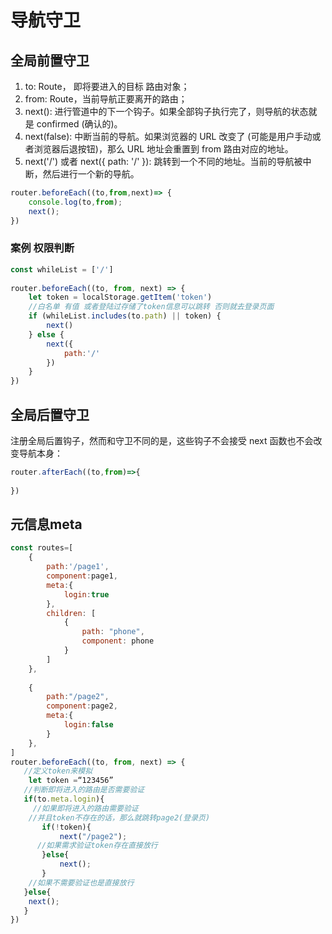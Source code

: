 # 导航守卫

## 全局前置守卫
1. to: Route， 即将要进入的目标 路由对象；
2. from: Route，当前导航正要离开的路由；
3. next(): 进行管道中的下一个钩子。如果全部钩子执行完了，则导航的状态就是 confirmed (确认的)。
4. next(false): 中断当前的导航。如果浏览器的 URL 改变了 (可能是用户手动或者浏览器后退按钮)，那么 URL 地址会重置到 from 路由对应的地址。
5. next('/') 或者 next({ path: '/' }): 跳转到一个不同的地址。当前的导航被中断，然后进行一个新的导航。
 
```js
router.beforeEach((to,from,next)=> {
	console.log(to,from);
	next();
})
```
### 案例 权限判断
```js
const whileList = ['/']
 
router.beforeEach((to, from, next) => {
    let token = localStorage.getItem('token')
    //白名单 有值 或者登陆过存储了token信息可以跳转 否则就去登录页面
    if (whileList.includes(to.path) || token) {
        next()
    } else {
        next({
            path:'/'
        })
    }
})
```

## 全局后置守卫
注册全局后置钩子，然而和守卫不同的是，这些钩子不会接受 next 函数也不会改变导航本身：
```js
router.afterEach((to,from)=>{
	
})
```
## 元信息meta
```js
const routes=[
    {
        path:'/page1',
        component:page1,
        meta:{
            login:true
        },
        children: [
            {
                path: "phone",
                component: phone
            }
        ]
    },
 
    {
        path:"/page2",
        component:page2,
        meta:{
            login:false
        }
    },
]
router.beforeEach((to, from, next) => {
   //定义token来模拟
    let token =“123456”
   //判断即将进入的路由是否需要验证
   if(to.meta.login){
     //如果即将进入的路由需要验证
    //并且token不存在的话，那么就跳转page2(登录页)
       if(!token){
           next("/page2");
      //如果需求验证token存在直接放行
       }else{
           next();
       }
    //如果不需要验证也是直接放行
   }else{
    next();
   }
})
```